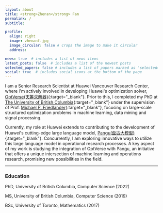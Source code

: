```yaml
---
layout: about
title: <strong>Zhenan</strong> Fan 
permalink: /
subtitle: 

profile:
  align: right
  image: zhenanf.jpg
  image_circular: false # crops the image to make it circular
  address: 

news: true  # includes a list of news items
latest_posts: false  # includes a list of the newest posts
selected_papers: false # includes a list of papers marked as "selected={true}"
social: true  # includes social icons at the bottom of the page
---
```


I am a Senior Research Scientist at Huawei Vancouver Research Center, where I'm actively involved in developing Huawei's optimization solver, [OptVerse(天筹求解器)](https://www.huaweicloud.com/product/modelarts/optverse.html){:target="\_blank"}. Prior to this, I completed my PhD at [The University of British Columbia](https://www.ubc.ca){:target="\_blank"} under the supervision of Prof. [Michael P. Friedlander](https://friedlander.io){:target="\_blank"}, focusing on large-scale structured optimization problems in machine learning, data mining and signal processing.

Currently, my role at Huawei extends to contributing to the development of Huawei's cutting-edge large language model, [Pangu(盘古大模型)](https://pangu.huaweicloud.com/){:target="\_blank"}. Concurrently, I am exploring innovative ways to utilize this large language model in operational research processes. A key aspect of my work is studying the integration of OptVerse with Pangu, an initiative that offers a unique intersection of machine learning and operations research, promising new possibilities in the field.

- - -
### Education
<i class="fas fa-graduation-cap"></i> PhD, University of British Columbia, Computer Science (2022)

<i class="fas fa-graduation-cap"></i> MS, University of British Columbia, Computer Science (2019)

<i class="fas fa-graduation-cap"></i> BSc, University of Toronto, Mathematics (2017)

